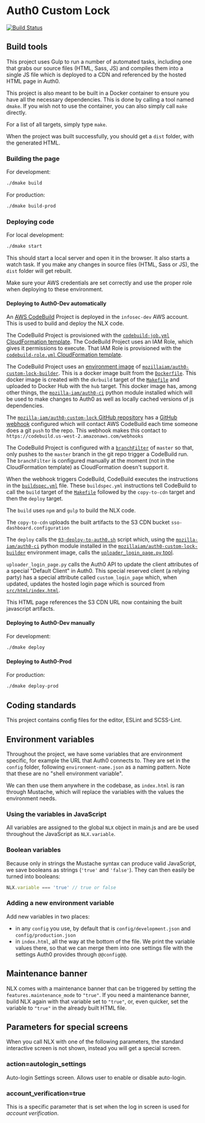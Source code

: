 # Auth0 Custom Lock

[![Build Status](https://travis-ci.org/mozilla-iam/auth0-custom-lock.svg?branch=master)](https://travis-ci.org/mozilla-iam/auth0-custom-lock)

## Build tools

This project uses Gulp to run a number of automated tasks, including one that grabs our source files (HTML, Sass, JS)
and compiles them into a single JS file which is deployed to a CDN and referenced by the hosted HTML page in Auth0.

This project is also meant to be built in a Docker container to ensure you have all the necessary dependencies. This is
done by calling a tool named `dmake`. If you wish not to use the container, you can also simply call `make` directly.

For a list of all targets, simply type `make`.

When the project was built successfully, you should get a `dist` folder, with the generated HTML.

### Building the page

For development:
```bash
./dmake build
```

For production:
```bash
./dmake build-prod
```

### Deploying code

For local development:
```bash
./dmake start
```

This should start a local server and open it in the browser. It also starts a watch task. If you make any changes in
source files (HTML, Sass or JS), the `dist` folder will get rebuilt.

Make sure your AWS credentials are set correctly and use the proper role when deploying to these environment.

#### Deploying to Auth0-Dev automatically

An [AWS CodeBuild](https://docs.aws.amazon.com/codebuild/index.html#lang/en_us)
Project is deployed in the `infosec-dev` AWS account. This is used to build and
deploy the NLX code.

The CodeBuild Project is provisioned with the [`codebuild-job.yml` CloudFormation template](ci/cloudformation/codebuild-job.yml).
The CodeBuild Project uses an IAM Role, which gives it permissions to execute.
That IAM Role is provisioned with the [`codebuild-role.yml` CloudFormation template](ci/cloudformation/codebuild-role.yml).

The CodeBuild Project uses an
[environment image](https://docs.aws.amazon.com/codebuild/latest/userguide/build-env-ref.html)
of
[`mozillaiam/auth0-custom-lock-builder`](https://hub.docker.com/r/mozillaiam/auth0-custom-lock-builder/).
This is a docker image built from the [`Dockerfile`](Dockerfile). This docker image
is created with the `dkrbuild` target of the [`Makefile`](Makefile) and uploaded
to Docker Hub with the `hub` target. This docker image has, among other things,
the [`mozilla-iam/auth0-ci`](https://github.com/mozilla-iam/auth0-ci/) python
module installed which will be used to make changes to Auth0 as well as locally
cached versions of js dependencies.

The [`mozilla-iam/auth0-custom-lock` GitHub repository](https://github.com/mozilla-iam/auth0-custom-lock)
has a [GitHub webhook](https://developer.github.com/webhooks/) configured which
will contact AWS CodeBuild each time someone does a git `push` to the repo. This
webhook makes this contact to `https://codebuild.us-west-2.amazonaws.com/webhooks`

The CodeBuild Project is configured with a [`branchFilter`](https://docs.aws.amazon.com/codebuild/latest/APIReference/API_Webhook.html#CodeBuild-Type-Webhook-branchFilter)
of `master` so that, only pushes to the `master` branch in the git repo trigger
a CodeBuild run. The `branchFilter` is configured manually at the moment (not in
the CloudFormation template) as CloudFormation doesn't support it.

When the webhook triggers CodeBuild, CodeBuild executes the instructions in the
[`buildspec.yml`](buildspec.yml) file. These `buildspec.yml` instructions tell
CodeBuild to call the `build` target of the [`Makefile`](Makefile) followed by
the `copy-to-cdn` target and then the `deploy` target.

The `build` uses `npm` and `gulp` to build the NLX code.

The `copy-to-cdn` uploads the built artifacts to the S3 CDN bucket `sso-dashboard.configuration`

The `deploy` calls the [`03-deploy-to-auth0.sh`](ci/scripts/03-deploy-to-auth0.sh)
script which, using the [`mozilla-iam/auth0-ci`](https://github.com/mozilla-iam/auth0-ci/)
python module installed in the [`mozillaiam/auth0-custom-lock-builder`](https://hub.docker.com/r/mozillaiam/auth0-custom-lock-builder/)
environment image, calls the [`uploader_login_page.py` tool](https://github.com/mozilla-iam/auth0-ci/blob/master/uploader_login_page.py).

`uploader_login_page.py` calls the Auth0 API to update the client attributes of a special
"Default Client" in Auth0. This special reserved client (a relying party) has a
special attribute called `custom_login_page` which, when updated, updates the
hosted login page which is sourced from [`src/html/index.html`](src/html/index.html).

This HTML page references the S3 CDN URL now containing the built javascript artifacts.

#### Deploying to Auth0-Dev manually

For development:
```bash
./dmake deploy
```

#### Deploying to Auth0-Prod

For production:
```bash
./dmake deploy-prod
```

## Coding standards

This project contains config files for the editor, ESLint and SCSS-Lint.

## Environment variables

Throughout the project, we have some variables that are environment specific, for example the URL that Auth0 connects
to. They are set in the `config` folder, following `environment-name.json` as a naming pattern. Note that these are no
"shell environment variable".

We can then use them anywhere in the codebase, as `index.html` is ran through Mustache, which will replace the variables
with the values the environment needs.

### Using the variables in JavaScript

All variables are assigned to the global `NLX` object in main.js and are be used throughout the JavaScript as
`NLX.variable`.

### Boolean variables

Because only in strings the Mustache syntax can produce valid JavaScript, we save booleans as strings (`'true'` and
`'false'`). They can then easily be turned into booleans:

```js
NLX.variable === 'true' // true or false
```

### Adding a new environment variable

Add new variables in two places:

* in any `config` you use, by default that is `config/development.json` and `config/production.json`
* in `index.html`, all the way at the bottom of the file. We print the variable values there, so that we can merge them
  into one settings file with the settings Auth0 provides through `@@config@@`.

## Maintenance banner

NLX comes with a maintenance banner that can be triggered by setting the `features.maintenance_mode` to `"true"`. If you
need a maintenance banner, build NLX again with that variable set to `"true"`, or, even quicker, set the variable to
`"true"` in the already built HTML file.

## Parameters for special screens

When you call NLX with one of the following parameters, the standard interactive screen is not shown, instead you will
get a special screen.

### action=autologin_settings

Auto-login Settings screen. Allows user to enable or disable auto-login.

### account_verification=true

This is a specific parameter that is set when the log in screen is used for _account verification_.
